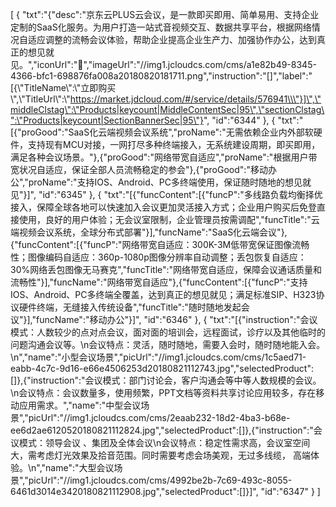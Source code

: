 [
	{
		"txt":"{\"desc\":\"京东云PLUS云会议，是一款即买即用、简单易用、支持企业定制的SaaS化服务。为用户打造一站式音视频交互、数据共享平台，根据网络情况自适应调整的流畅会议体验，帮助企业提高企业生产力、加强协作办公，达到真正的想见就见。\",\"iconUrl\":\"\",\"imageUrl\":\"//img1.jcloudcs.com/cms/a1e82b49-8345-4366-bfc1-698876fa008a20180820181711.png\",\"instruction\":\"[]\",\"label\":\"[{\\\"TitleName\\\":\\\"立即购买\\\",\\\"TitleUrl\\\":\\\"https://market.jdcloud.com/#/service/details/576941\\\"}]\",\"middleClstag\":\"Products|keycount|MiddleContentSec|95\",\"sectionClstag\":\"Products|keycount|SectionBannerSec|95\"}",
		"id":"6344"
	},
	{
		"txt":"[{\"proGood\":\"SaaS化云端视频会议系统\",\"proName\":\"无需依赖企业内外部软硬件，支持现有MCU对接，一网打尽多种终端接入，无系统建设周期，即买即用，满足各种会议场景。\"},{\"proGood\":\"网络带宽自适应\",\"proName\":\"根据用户带宽状况自适应，保证全部人员流畅稳定的参会\"},{\"proGood\":\"移动办公\",\"proName\":\"支持IOS、Android、PC多终端使用，保证随时随地的想见就见\"}]",
		"id":"6345"
	},
	{
		"txt":"[{\"funcContent\":[{\"funcP\":\"多线路负载均衡择优接入，保障全球各地可以快速加入会议更加灵活接入方式；企业用户购买后免登直接使用，良好的用户体验；无会议室限制，企业管理员按需调配\",\"funcTitle\":\"云端视频会议系统，全球分布式部署\"}],\"funcName\":\"SaaS化云端会议\"},{\"funcContent\":[{\"funcP\":\"网络带宽自适应：300K-3M低带宽保证图像流畅性；图像编码自适应：360p-1080p图像分辨率自动调整；丢包恢复自适应：30%网络丢包图像无马赛克\",\"funcTitle\":\"网络带宽自适应，保障会议通话质量和流畅性\"}],\"funcName\":\"网络带宽自适应\"},{\"funcContent\":[{\"funcP\":\"支持IOS、Android、PC多终端全覆盖，达到真正的想见就见；满足标准SIP、H323协议硬件终端，无缝接入传统设备\",\"funcTitle\":\"随时随地发起会议\"}],\"funcName\":\"移动办公\"}]",
		"id":"6346"
	},
	{
		"txt":"[{\"instruction\":\"会议模式：人数较少的点对点会议，面对面的培训会，远程面试，诊疗以及其他临时的问题沟通会议等。\\n会议特点：灵活，随时随地，需要入会时，随时随地能入会。\\n\",\"name\":\"小型会议场景\",\"picUrl\":\"//img1.jcloudcs.com/cms/1c5aed71-eabb-4c7c-9d16-e66e4506253d20180821112743.jpg\",\"selectedProduct\":[]},{\"instruction\":\"会议模式：部门讨论会，客户沟通会等中等人数规模的会议。\\n会议特点：会议数量多，使用频繁，PPT文档等资料共享讨论应用较多，存在移动应用需求。\",\"name\":\"中型会议场景\",\"picUrl\":\"//img1.jcloudcs.com/cms/2eaab232-18d2-4ba3-b68e-ee6d2ae6120520180821112824.jpg\",\"selectedProduct\":[]},{\"instruction\":\"会议模式：领导会议 、集团及全体会议\\n会议特点：稳定性需求高，会议室空间大，需考虑灯光效果及拾音范围。同时需要考虑会场美观，无过多线缆， 高端体验。\\n\",\"name\":\"大型会议场景\",\"picUrl\":\"//img1.jcloudcs.com/cms/4992be2b-7c69-493c-8055-6461d3014e3420180821112908.jpg\",\"selectedProduct\":[]}]",
		"id":"6347"
	}
]